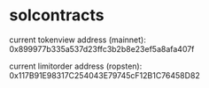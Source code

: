 # solcontracts

current tokenview address (mainnet): 0x899977b335a537d23ffc3b2b8e23ef5a8afa407f

current limitorder address (ropsten): 0x117B91E98317C254043E79745cF12B1C76458D82
